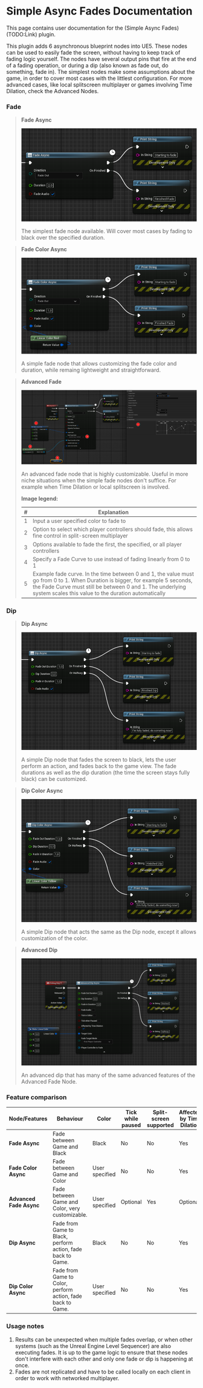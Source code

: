# Simple Async Fades Documentation

This page contains user documentation for the (Simple Async Fades)(TODO:Link) plugin.

This plugin adds 6 asynchronous blueprint nodes into UE5. These nodes can be used to easily fade the screen, without having to keep track of fading logic yourself. The nodes have several output pins that fire at the end of a fading operation, or during a dip (also known as fade out, do something, fade in). The simplest nodes make some assumptions about the game, in order to cover most cases with the littlest configuration. For more advanced cases, like local splitscreen multiplayer or games involving Time Dilation, check the Advanced Nodes.

### Fade

> **Fade Async**
>
> ![fadeasync](./images/FadeAsync.png "Fade Async Node")
>
> The simplest fade node available. Will cover most cases by fading to black over the specified duration.

> **Fade Color Async**
>
> ![fadecolorasync](./images/FadeColorAsync.png "Fade Color Async Node")
> 
> A simple fade node that allows customizing the fade color and duration, while remaing lightweight and straightforward.

> **Advanced Fade**
>
> ![advancedfade](./images/AdvancedFade.png "Advanced Fade")
> 
> An advanced fade node that is highly customizable. Useful in more niche situations when the simple fade nodes don't suffice. For example when Time Dilation or local splitscreen is involved.
> 
> **Image legend:**
>
> | # | Explanation                                                                                                                                                                                                                                         |
> |---|-----------------------------------------------------------------------------------------------------------------------------------------------------------------------------------------------------------------------------------------------------|
> | 1 | Input a user specified color to fade to                                                                                                                                                                                                             |
> | 2 | Option to select which player controllers should fade, this allows fine control in split-screen multiplayer                                                                                                                                         |
> | 3 | Options available to fade the first, the specified, or all player controllers                                                                                                                                                                       |
> | 4 | Specify a Fade Curve to use instead of fading linearly from 0 to 1                                                                                                                                                                                  |
> | 5 | Example fade curve. In the time between 0 and 1, the value must go from 0 to 1. When Duration is bigger, for example 5 seconds, the Fade Curve must still be between 0 and 1. The underlying system scales this value to the duration automatically |

### Dip

> **Dip Async**
>
> ![dipasync](./images/DipAsync.png "Dip Async Node")
>
> A simple Dip node that fades the screen to black, lets the user perform an action, and fades back to the game view. The fade durations as well as the dip duration (the time the screen stays fully black) can be customized.

> **Dip Color Async**
>
> ![dipcolorasync](./images/DipColorAsync.png "Dip Color Async Node")
>
> A simple Dip node that acts the same as the Dip node, except it allows customization of the color.

> **Advanced Dip**
>
> ![advanceddip](./images/AdvancedDip.png "Advanced Dip Node")
>
> An advanced dip that has many of the same advanced features of the Advanced Fade Node. 

### Feature comparison

| **Node/Features**       | **Behaviour**                                               | **Color**      | **Tick while paused** | **Split-screen supported** | **Affected by Time Dilation** | **Tick in Editor** | **Fade Curve**            |
|-------------------------|-------------------------------------------------------------|----------------|-----------------------|----------------------------|-------------------------------|--------------------|---------------------------|
| **Fade Async**          | Fade between Game and Black                                 | Black          | No                    | No                         | Yes                           | No                 | Linear                    |
| **Fade Color Async**    | Fade between Game and Color                                 | User specified | No                    | No                         | Yes                           | No                 | Linear                    |
| **Advanced Fade Async** | Fade between Game and Color, very customizable.             | User specified | Optional              | Yes                        | Optional                      | Optional           | Linear (user overridable) |
| **Dip Async**           | Fade from Game to Black, perform action, fade back to Game. | Black          | No                    | No                         | Yes                           | No                 | Linear                    |
| **Dip Color Async**     | Fade from Game to Color, perform action, fade back to Game. | User specified | No                    | No                         | Yes                           | No                 | Linear                    |

### Usage notes

1. Results can be unexpected when multiple fades overlap, or when other systems (such as the Unreal Engine Level Sequencer) are also executing fades. It is up to the game logic to ensure that these nodes don't interfere with each other and only one fade or dip is happening at once.
2. Fades are not replicated and have to be called locally on each client in order to work with networked multiplayer.
